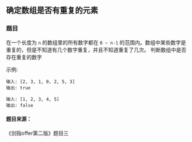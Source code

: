 ## 确定数组是否有重复的元素

### 题目

在一个长度为 `n` 的数组里的所有数字都在 `0 ~ n-1` 的范围内。数组中某些数字是重复的，但是不知道有几个数字重复，并且不知道重复了几次。
判断数组中是否存在重复的数字

示例:

```
输入: [2, 3, 1, 0, 2, 5, 3]
输出: true

输入: [1, 2, 3, 4, 5]
输出: false
```

#### 题目来源：

《剑指offer第二版》题目三

